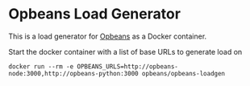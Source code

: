 # Opbeans Load Generator

This is a load generator for [Opbeans](https://github.com/elastic?utf8=%E2%9C%93&q=Opbeans&type=&language=) as a Docker container.

Start the docker container with a list of base URLs to generate load on

    docker run --rm -e OPBEANS_URLS=http://opbeans-node:3000,http://opbeans-python:3000 opbeans/opbeans-loadgen
